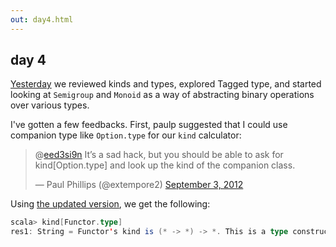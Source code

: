 ```yaml
---
out: day4.html
---
```


  [day3]: http://eed3si9n.com/learning-scalaz-day3

day 4
-----

[Yesterday][day3] we reviewed kinds and types, explored Tagged type, and started looking at `Semigroup` and `Monoid` as a way of abstracting binary operations over various types.

I've gotten a few feedbacks. First, paulp suggested that I could use companion type like `Option.type` for our `kind` calculator:

<blockquote class="twitter-tweet"><p>@<a href="https://twitter.com/eed3si9n">eed3si9n</a> It’s a sad hack, but you should be able to ask for kind[Option.type] and look up the kind of the companion class.</p>&mdash; Paul Phillips (@extempore2) <a href="https://twitter.com/extempore2/status/242672251533676544">September 3, 2012</a></blockquote>
<script async src="//platform.twitter.com/widgets.js" charset="utf-8"></script> 

Using [the updated version](https://gist.github.com/3610635), we get the following:

```scala
scala> kind[Functor.type]
res1: String = Functor's kind is (* -> *) -> *. This is a type constructor that takes type constructor(s): a higher-kinded type.
```
